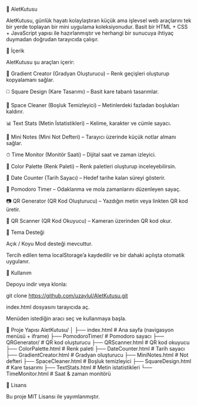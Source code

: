 🧰 AletKutusu

AletKutusu, günlük hayatı kolaylaştıran küçük ama işlevsel web araçlarını tek bir yerde toplayan bir mini uygulama koleksiyonudur.
Basit bir HTML + CSS + JavaScript yapısı ile hazırlanmıştır ve herhangi bir sunucuya ihtiyaç duymadan doğrudan tarayıcıda çalışır.

🚀 İçerik

AletKutusu şu araçları içerir:

🎨 Gradient Creator (Gradyan Oluşturucu) – Renk geçişleri oluşturup kopyalamanı sağlar.

◻️ Square Design (Kare Tasarımı) – Basit kare tabanlı tasarımlar.

🧹 Space Cleaner (Boşluk Temizleyici) – Metinlerdeki fazladan boşlukları kaldırır.

📊 Text Stats (Metin İstatistikleri) – Kelime, karakter ve cümle sayacı.

📝 Mini Notes (Mini Not Defteri) – Tarayıcı üzerinde küçük notlar almanı sağlar.

⏱ Time Monitor (Monitör Saati) – Dijital saat ve zaman izleyici.

🎨 Color Palette (Renk Paleti) – Renk paletleri oluşturup inceleyebilirsin.

📅 Date Counter (Tarih Sayacı) – Hedef tarihe kalan süreyi gösterir.

🍅 Pomodoro Timer – Odaklanma ve mola zamanlarını düzenleyen sayaç.

📷 QR Generator (QR Kod Oluşturucu) – Yazdığın metin veya linkten QR kod üretir.

📱 QR Scanner (QR Kod Okuyucu) – Kameran üzerinden QR kod okur.

🌙 Tema Desteği

Açık / Koyu Mod desteği mevcuttur.

Tercih edilen tema localStorage’a kaydedilir ve bir dahaki açılışta otomatik uygulanır.

🔧 Kullanım

Depoyu indir veya klonla:

git clone https://github.com/uzaylul/AletKutusu.git


index.html dosyasını tarayıcıda aç.

Menüden istediğin aracı seç ve kullanmaya başla.

📂 Proje Yapısı
AletKutusu/
│
├── index.html        # Ana sayfa (navigasyon menüsü + iframe)
├── PomodoroTimer/    # Pomodoro sayacı
├── QRGenerator/      # QR kod oluşturucu
├── QRScanner.html    # QR kod okuyucu
├── ColorPalette.html # Renk paleti
├── DateCounter.html  # Tarih sayacı
├── GradientCreator.html # Gradyan oluşturucu
├── MiniNotes.html    # Not defteri
├── SpaceCleaner.html # Boşluk temizleyici
├── SquareDesign.html # Kare tasarımı
├── TextStats.html    # Metin istatistikleri
└── TimeMonitor.html  # Saat & zaman monitörü

📜 Lisans

Bu proje MIT Lisansı ile yayımlanmıştır.

